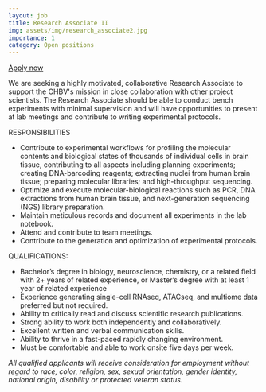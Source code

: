 ```yaml
---
layout: job
title: Research Associate II
img: assets/img/research_associate2.jpg
importance: 1
category: Open positions
---
```


<a href="https://broadinstitute.wd1.myworkdayjobs.com/en-US/broad_institute/job/Research-Associate-II---Center-for-Human-Brain-Variation_39325">Apply now <i class="fas fa-external-link-alt"></i></a>

We are seeking a highly motivated, collaborative Research Associate to support the CHBV's mission in close collaboration with other project scientists.  The Research Associate should be able to conduct bench experiments with minimal supervision and will have opportunities to present at lab meetings and contribute to writing experimental protocols.

RESPONSIBILITIES
- Contribute to experimental workflows for profiling the molecular contents and biological states of thousands of individual cells in brain tissue, contributing to all aspects including planning experiments; creating DNA-barcoding reagents; extracting nuclei from human brain tissue; preparing molecular libraries; and high-throughput sequencing.
- Optimize and execute molecular-biological reactions such as PCR, DNA extractions from human brain tissue, and next-generation sequencing (NGS) library preparation.
- Maintain meticulous records and document all experiments in the lab notebook.
- Attend and contribute to team meetings.
- Contribute to the generation and optimization of experimental protocols.

QUALIFICATIONS:
- Bachelor’s degree in biology, neuroscience, chemistry, or a related field with 2+ years of related experience, or Master’s degree with at least 1 year of related experience
- Experience generating single-cell RNAseq, ATACseq, and multiome data preferred but not required.
- Ability to critically read and discuss scientific research publications.
- Strong ability to work both independently and collaboratively.
- Excellent written and verbal communication skills.
- Ability to thrive in a fast-paced rapidly changing environment.
- Must be comfortable and able to work onsite five days per week.

*All qualified applicants will receive consideration for employment without regard to race, color, religion, sex, sexual orientation, gender identity, national origin, disability or protected veteran status.*
